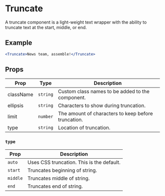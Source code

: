 # Truncate

A truncate component is a light-weight text wrapper with the ability to truncate text at the start, middle, or end.

## Example

```jsx
<Truncate>News team, assemble!</Truncate>
```


## Props

| Prop | Type | Description |
| --- | --- | --- |
| className | `string` | Custom class names to be added to the component. |
| ellipsis | `string` | Characters to show during truncation. |
| limit | `number` | The amount of characters to keep before truncation. |
| type | `string` | Location of truncation. |


### `type`

| Prop | Description |
| --- | --- |
| `auto` | Uses CSS truncation. This is the default. |
| `start` | Truncates beginning of string. |
| `middle` | Truncates middle of string. |
| `end` | Truncates end of string. |
